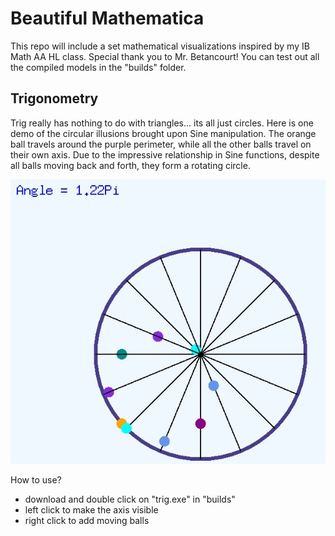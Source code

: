 # Beautiful Mathematica

This repo will include a set mathematical visualizations inspired by my IB Math AA HL class. Special thank you to Mr. Betancourt!
You can test out all the compiled models in the "builds" folder.
## Trigonometry
Trig really has nothing to do with triangles... its all just circles. Here is one demo of the circular illusions brought upon Sine manipulation. The orange ball travels around the purple perimeter, while all the other balls travel on their own axis. Due to the impressive relationship in Sine functions, despite all balls moving back and forth, they form a rotating circle.

![Trig Demo](trig/trig_demo.jpg?raw=true "Trig Demo")

How to use?
* download and double click on "trig.exe" in "builds"
* left click to make the axis visible
* right click to add moving balls
